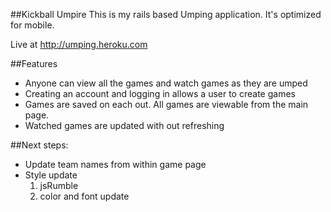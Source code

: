 
##Kickball Umpire
This is my rails based Umping application. It's optimized for mobile.

Live at http://umping.heroku.com

##Features
* Anyone can view all the games and watch games as they are umped
* Creating an account and logging in allows a user to create games
* Games are saved on each out. All games are viewable from the main page.
* Watched games are updated with out refreshing

##Next steps:

* Update team names from within game page
* Style update
  1. jsRumble
  2. color and font update
